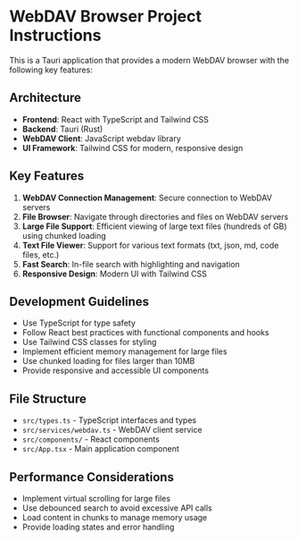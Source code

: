 <!-- Use this file to provide workspace-specific custom instructions to Copilot. For more details, visit https://code.visualstudio.com/docs/copilot/copilot-customization#_use-a-githubcopilotinstructionsmd-file -->

# WebDAV Browser Project Instructions

This is a Tauri application that provides a modern WebDAV browser with the following key features:

## Architecture
- **Frontend**: React with TypeScript and Tailwind CSS
- **Backend**: Tauri (Rust)
- **WebDAV Client**: JavaScript webdav library
- **UI Framework**: Tailwind CSS for modern, responsive design

## Key Features
1. **WebDAV Connection Management**: Secure connection to WebDAV servers
2. **File Browser**: Navigate through directories and files on WebDAV servers
3. **Large File Support**: Efficient viewing of large text files (hundreds of GB) using chunked loading
4. **Text File Viewer**: Support for various text formats (txt, json, md, code files, etc.)
5. **Fast Search**: In-file search with highlighting and navigation
6. **Responsive Design**: Modern UI with Tailwind CSS

## Development Guidelines
- Use TypeScript for type safety
- Follow React best practices with functional components and hooks
- Use Tailwind CSS classes for styling
- Implement efficient memory management for large files
- Use chunked loading for files larger than 10MB
- Provide responsive and accessible UI components

## File Structure
- `src/types.ts` - TypeScript interfaces and types
- `src/services/webdav.ts` - WebDAV client service
- `src/components/` - React components
- `src/App.tsx` - Main application component

## Performance Considerations
- Implement virtual scrolling for large files
- Use debounced search to avoid excessive API calls
- Load content in chunks to manage memory usage
- Provide loading states and error handling
